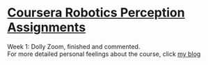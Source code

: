 # [Coursera Robotics Perception Assignments](https://www.coursera.org/learn/robotics-perception)
Week 1: Dolly Zoom, finished and commented.  
For more detailed personal feelings about the course, click [my blog](http://www.cnblogs.com/severnvergil/p/6004328.html)